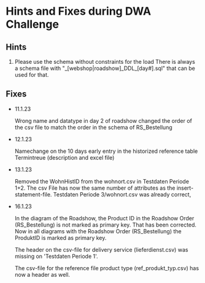 # Hints and Fixes during DWA Challenge



## Hints

1. Please use the schema without constraints for the load
   There is always a  schema file with "&#95;[webshop|roadshow]&#95;DDL&#95;[day#].sql" that can be used for that.





## Fixes

- 11.1.23
  
  Wrong name and datatype in day 2 of roadshow
  changed the order of the csv file to match the order in the schema of RS_Bestellung
  
  
  
- 12.1.23
  
  Namechange on the 10 days early entry in the historized reference table Termintreue (description and excel file)
  
  
  
- 13.1.23

  Removed the WohnHistID from the wohnort.csv in Testdaten Periode 1+2. The csv File has now the same number of attributes as the insert-statement-file. Testdaten Periode 3/wohnort.csv was already correct,
  
  
  
- 16.1.23

  In the diagram of the Roadshow, the Product ID in the Roadshow Order (RS_Bestellung) is not marked as primary key. That has been corrected. Now in all diagrams with the Roadshow Order (RS_Bestellung) the ProduktID is marked as primary key.
  
  The header on the csv-file for delivery service (lieferdienst.csv) was missing on 'Testdaten Periode 1'.
  
  The csv-file for the reference file product type (ref_produkt_typ.csv) has now a header as well.











